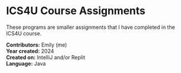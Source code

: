 # ICS4U Course Assignments

These programs are smaller assignments that I have completed in the ICS4U course.

**Contributors:** Emily (me) <br />
**Year created:** 2024 <br />
**Created on:** IntelliJ and/or Replit <br />
**Language:** Java
